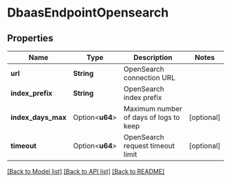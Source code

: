 # DbaasEndpointOpensearch

## Properties

Name | Type | Description | Notes
------------ | ------------- | ------------- | -------------
**url** | **String** | OpenSearch connection URL | 
**index_prefix** | **String** | OpenSearch index prefix | 
**index_days_max** | Option<**u64**> | Maximum number of days of logs to keep | [optional]
**timeout** | Option<**u64**> | OpenSearch request timeout limit | [optional]

[[Back to Model list]](../README.md#documentation-for-models) [[Back to API list]](../README.md#documentation-for-api-endpoints) [[Back to README]](../README.md)



